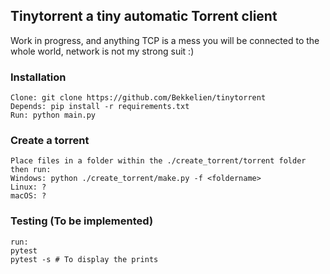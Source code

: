 ## Tinytorrent a tiny automatic Torrent client

Work in progress, and anything TCP is a mess you will be connected to the whole world, network is not my strong suit :)

### Installation
```console
Clone: git clone https://github.com/Bekkelien/tinytorrent
Depends: pip install -r requirements.txt
Run: python main.py
```

### Create a torrent
```console
Place files in a folder within the ./create_torrent/torrent folder then run:
Windows: python ./create_torrent/make.py -f <foldername>
Linux: ?
macOS: ?
```

### Testing (To be implemented)
```console
run:
pytest
pytest -s # To display the prints
```
